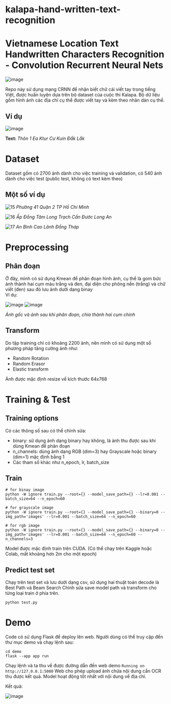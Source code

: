 # kalapa-hand-written-text-recognition
# Vietnamese Location Text Handwritten Characters Recognition - Convolution Recurrent Neural Nets

![image](https://github.com/ChiThang-50Cent/kalapa-hand-written-text-recognition/assets/62085284/fab16cb2-575a-479d-9f5d-cb4a069bb9b4)

Repo này sử dụng mạng CRNN để nhận biết chữ cái viết tay trong tiếng Việt, được huấn luyện dựa trên bộ dataset của cuộc thi Kalapa. Bộ dữ liệu gồm hình ảnh các địa chỉ cụ thể được viết tay và kèm theo nhãn dán cụ thể.

## Ví dụ

![image](https://github.com/ChiThang-50Cent/kalapa-hand-written-text-recognition/assets/62085284/421d9871-8649-4c14-b931-23f4462e7585)

<b>Text: </b> *Thôn 1 Ea Ktur Cư Kuin Đắk Lắk*

# Dataset

Dataset gồm có 2700 ảnh dành cho việc training và validation, có 540 ảnh dành cho việc test (public test, không có text kèm theo)

## Một số ví dụ

![15](https://github.com/ChiThang-50Cent/kalapa-hand-written-text-recognition/assets/62085284/266a15c9-4a30-4e24-a621-a01b0ea28f41)
*Phường 41 Quận 2 TP Hồ Chí Minh*

![16](https://github.com/ChiThang-50Cent/kalapa-hand-written-text-recognition/assets/62085284/fb4106da-3008-4a59-aae7-55c24c7b5d7f)
*Ấp Đồng Tâm Long Trạch Cần Đước Long An*

![17](https://github.com/ChiThang-50Cent/kalapa-hand-written-text-recognition/assets/62085284/d32c7885-a8fe-4e9d-8cae-ac9995969562)
*An Bình Cao Lãnh Đồng Tháp*

# Preprocessing

## Phân đoạn

Ở đây, mình có sử dụng Kmean để phân đoạn hình ảnh, cụ thể là gom bức ảnh thành hai cụm màu trắng và đen, đại diện cho phông nền (trắng) và chữ viết (đen) sau đó lưu ảnh dưới dạng binay</br>
Ví dụ:

  ![image](https://github.com/ChiThang-50Cent/kalapa-hand-written-text-recognition/assets/62085284/584d1034-290a-446f-afd3-95a363e4d634)
  ![image](https://github.com/ChiThang-50Cent/kalapa-hand-written-text-recognition/assets/62085284/9fa727a2-0520-492b-ad85-4195e18ddf78)

   *Ảnh gốc và ảnh sau khi phân đoạn, chia thành hai cụm chính*
## Transform

Do tập training chỉ có khoảng 2200 ảnh, nên mình có sử dụng một số phương pháp tăng cường ảnh như:
-  Random Rotation
-  Random Erasor
-  Elastic transform

Ảnh được mặc định resize về kích thước 64x768

# Training & Test
## Training options

Có các thông số sau có thể chỉnh sửa:

* binary: sử dụng ảnh dạng binary hay không, là ảnh thu được sau khi dùng Kmean để phân đoạn
* n_channels: dùng ảnh dạng RGB (dim=3) hay Grayscale hoặc binary (dim=1) mặc định bằng 1
* Các tham số khác như n_epoch, lr, batch_size

## Train

```
# for binay image 
python -W ignore train.py --root={} --model_save_path={} --lr=0.001 --batch_size=64 --n_epoch=60

# for grayscale image 
python -W ignore train.py --root={} --model_save_path={} --binary=0 --img_path='images' --lr=0.001 --batch_size=64 --n_epoch=60

# for rgb image 
python -W ignore train.py --root={} --model_save_path={} --binary=0 --img_path='images' --lr=0.001 --batch_size=64 --n_epoch=60 --n_channels=3
```

Model được mặc định train trên CUDA. (Có thể chạy trên Kaggle hoặc Colab, mất khoảng hơn 2m cho một epoch)

## Predict test set
Chạy trên test set và lưu dưới dạng csv, sử dụng hai thuật toán decode là Best Path và Beam Search
Chỉnh sửa save model path và transform cho từng loại train ở phía trên.

```
python test.py
```

# Demo
Code có sử dụng Flask để deploy lên web. Người dùng có thể truy cập đến thư mục demo và chạy lệnh sau:

```
cd demo
flask --app app run
```

Chạy lệnh và ta thu về được đường dẫn đến web demo ``` Running on http://127.0.0.1:5000 ```
Web cho phép upload ảnh chứa nội dung cần OCR thu được kết quả. Model hoạt động tốt nhất với nội dung về địa chỉ.

Kết quả:

![image](https://github.com/ChiThang-50Cent/kalapa-hand-written-text-recognition/assets/62085284/daa22d3a-0111-497a-bd3f-fb5acc771cfb)

